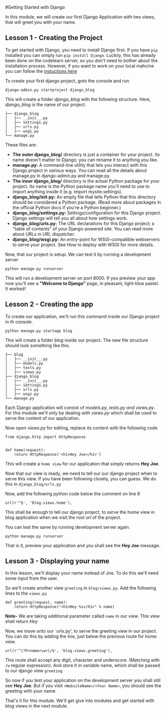 #Getting Started with Django

In this module, we will create our first Django Application with two views, that will greet you with your name.

## Lesson 1 - Creating the Project
To get started with Django, you need to install Django first. If you have `pip` installed you can simply run `pip install Django`. Luckily, this has already been done on the codelearn server, so you don't need to bother about the installation process. However, if you want to work on your local mahcine you can follow the [instuctions here](https://docs.djangoproject.com/en/1.4/intro/install/)

To create your first django project, goto the console and run

	django-admin.py startproject django_blog
	
This will create a folder *django_blog* with the following structure. Here, *django_blog* is the name of our project.
	
	├── django_blog
	│   ├── __init__.py
	│   ├── settings.py
	│   ├── urls.py
	│   ├── wsgi.py
	└── manage.py
	
These files are:

- **The outer django_blog/** directory is just a container for your project. Its name doesn't matter to Django; you can rename it to anything you like.
- **manage.py:** A command-line utility that lets you interact with this Django project in various ways. You can read all the details about manage.py in django-admin.py and manage.py.
- **The inner django_blog/** directory is the actual Python package for your project. Its name is the Python package name you'll need to use to import anything inside it (e.g. import mysite.settings).
- **django_blog/__init__.py:** An empty file that tells Python that this directory should be considered a Python package. (Read more about packages in the official Python docs if you're a Python beginner.)
- **django_blog/settings.py:** Settings/configuration for this Django project. Django settings will tell you all about how settings work.
- **django_blog/urls.py:** The URL declarations for this Django project; a "table of contents" of your Django-powered site. You can read more about URLs in URL dispatcher.
- **django_blog/wsgi.py:** An entry-point for WSGI-compatible webservers to serve your project. See How to deploy with WSGI for more details.

Now, that our project is setup. We can test it by running a development server

	python manage.py runserver
	
This will run a development server on port 8000. If you preview your app now you'll see a **"Welcome to Django"** page, in pleasant, light-blue pastel. It worked!

## Lesson 2 - Creating the app
To create our application, we'll run this command inside our Django project in th console.

	python manage.py startapp blog
This will create a folder *blog* inside our project. The new file structure should look something like this.


	├── blog
	│   ├── __init__.py
	│   ├── models.py
	│   ├── tests.py
	│   ├── views.py
	├── django_blog
	│   ├── __init__.py
	│   ├── settings.py
	│   ├── urls.py
	│   ├── wsgi.py
	└── manage.py
	
Each Django application will consist of *models.py, tests.py and views.py*. For this module we'll only be dealing with *views.py* which shall be used to serve the content of our application.

Now open *views.py* for editing, replace its content with the following code

	from django.http import HttpResponse


	def home(request):
        return HttpResponse('<h1>Hey Joe</h1>')
    

This will create a `home view` for our application that simply returns **Hey Joe**.

Now that our view is ready, we need to tell our our django project when to serve this view. If you have been following closely, you can guess. We do this in `django_blog/urls.py`

Now, add the following python code below the comment on line 8

	url(r'^$', 'blog.views.home'),

This shall be enough to tell our django project, to serve the home view in blog application when we visit the root url of the project.

You can test the same by running development server again.

	python manage.py runserver

That is it, preview your application and you shall see the **Hey Joe** message.
## Lesson 3 - Displaying your name

In this lesson, we'll display your name instead of Joe. To do this we'll need some input from the user.

So we'll create another view `greeting` in `blog/views.py`. Add the following lines to the `views.py`

	def greeting(request, name):
        return HttpResponse("<h1>Hey %s</h1>" % name)
        
**Note-** We are taking additional parameter called `name` in our view. This view shall return *Hey <Name>*

Now, we move onto our `urls.py', to serve the greeting view in our project. You can do this by adding the line, just below the previous route for home view.

    url(r'^(?P<name>\w+)/$', 'blog.views.greeting'),
    
This route shall accept any digit, character and underscore. (Matching with `/w` regular expression). And store it in variable name, which shall be passed to our django view `greeting`

So now if you test your application on the development server you shall still see **Hey Joe**. But if you visit `<WebsiteName>/<Your Name>`, you should see the greeting with your name.

That's it for this module. We'll get give into modules and get started with blog views in the next module.